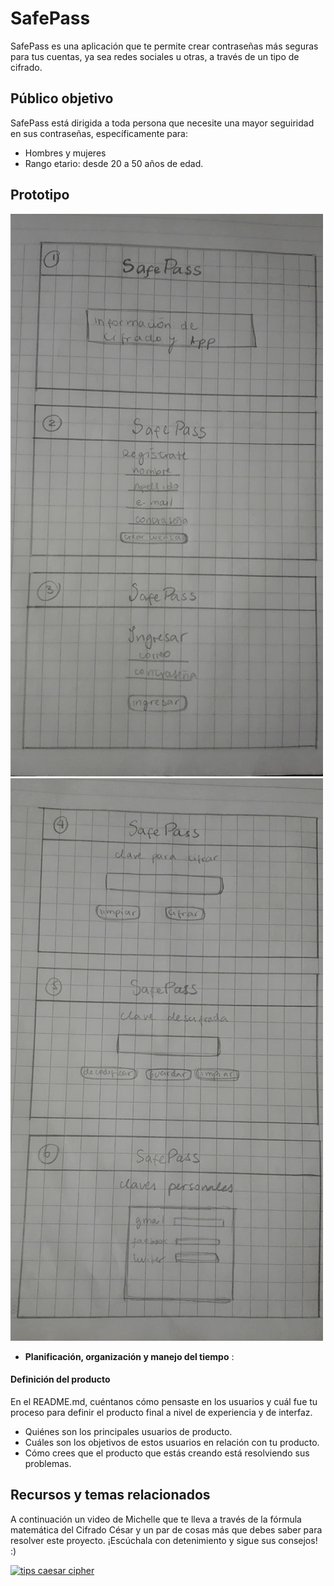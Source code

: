 # SafePass

SafePass es una aplicación que te permite crear contraseñas más seguras para tus cuentas, ya sea redes sociales u otras, a través de un tipo de cifrado.

## Público objetivo

SafePass está dirigida a toda persona que necesite una mayor seguiridad en sus contraseñas, específicamente para:

- Hombres y mujeres
- Rango etario: desde 20 a 50 años de edad.


## Prototipo 

![sketch de la aplicación](./src/img/s1.jpg "sketch")
![sketch de la aplicación](./src/img/s2.jpg "sketch")



- **Planificación, organización y manejo del tiempo** : 

#### Definición del producto

En el README.md, cuéntanos cómo pensaste en los usuarios y cuál fue tu proceso para definir el producto final a nivel de experiencia y de interfaz.

- Quiénes son los principales usuarios de producto.
- Cuáles son los objetivos de estos usuarios en relación con tu producto.
- Cómo crees que el producto que estás creando está resolviendo sus problemas.



## Recursos y temas relacionados

A continuación un video de Michelle que te lleva a través de la fórmula
matemática del Cifrado César y un par de cosas más que debes saber para
resolver este proyecto. ¡Escúchala con detenimiento y sigue sus consejos! :)

[![tips caesar cipher](https://img.youtube.com/vi/zd8eVrXhs7Y/0.jpg)](https://www.youtube.com/watch?v=zd8eVrXhs7Y)



